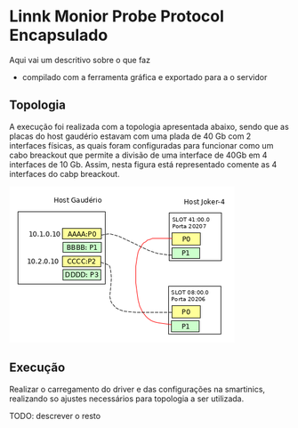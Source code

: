# Linnk Monior Probe Protocol Encapsulado

Aqui vai um descritivo sobre o que faz
- compilado com a ferramenta gráfica e exportado para a o servidor

## Topologia

A execução foi realizada com a topologia apresentada abaixo, sendo que as placas 
do host gaudério estavam com uma plada de 40 Gb com 2 interfaces físicas, as 
quais foram configuradas para funcionar como um cabo breackout que permite a 
divisão de uma interface de 40Gb em 4 interfaces de 10 Gb. Assim, nesta figura 
está representado comente as 4 interfaces do cabp breackout.

![](./topologia.png)


## Execução

Realizar o carregamento do driver e das configurações na smartinics, realizando so 
ajustes necessários para topologia a ser utilizada.

TODO: descrever o resto



